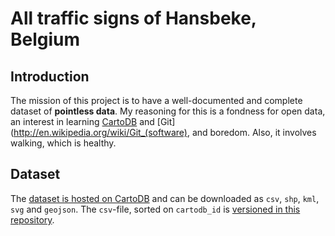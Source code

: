 # All traffic signs of Hansbeke, Belgium

## Introduction

The mission of this project is to have a well-documented and complete dataset of **pointless data**. My reasoning for this is a fondness for open data, an interest in learning [CartoDB](http://cartodb.com) and [Git](http://en.wikipedia.org/wiki/Git_(software), and boredom. Also, it involves walking, which is healthy.

## Dataset

The [dataset is hosted on CartoDB](http://peterdesmet.cartodb.com/tables/1287/public#/table) and can be downloaded as `csv`, `shp`, `kml`, `svg` and `geojson`. The `csv`-file, sorted on `cartodb_id` is [versioned in this repository](traffic_signs_hansbeke.csv).
